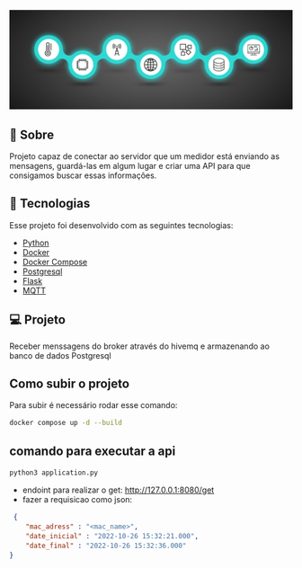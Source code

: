 <p align="center">
<img src="resources/capa-project.jpg";/>
</p>


## 📖 Sobre
Projeto capaz de conectar ao servidor que um medidor está enviando as mensagens,
guardá-las em algum lugar e criar uma API para que consigamos buscar essas informações.
## 🚀 Tecnologias

Esse projeto foi desenvolvido com as seguintes  tecnologias:

- [Python](https://www.python.org/)
- [Docker](https://www.docker.com/)
- [Docker Compose](https://docs.docker.com/compose/)
- [Postgresql](https://www.postgresql.org/)
- [Flask](https://flask.palletsprojects.com/en/2.2.x/)
- [MQTT](https://mqtt.org/)

## 💻 Projeto

Receber menssagens do broker através do hivemq e armazenando ao banco de dados Postgresql


## Como subir o projeto

Para subir é necessário rodar esse comando:
```bash
docker compose up -d --build
```

## comando para executar a api
```bash
python3 application.py
```
 - endoint para realizar o get: http://127.0.0.1:8080/get
 - fazer a requisicao como json:
```json
 {
	"mac_adress" : "<mac_name>",
	"date_inicial" : "2022-10-26 15:32:21.000",
	"date_final" : "2022-10-26 15:32:36.000"
}
```
    
